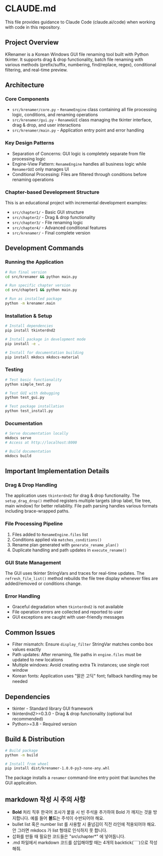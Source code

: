# CLAUDE.md

This file provides guidance to Claude Code (claude.ai/code) when working with code in this repository.

## Project Overview

KRenamer is a Korean Windows GUI file renaming tool built with Python tkinter. It supports drag & drop functionality, batch file renaming with various methods (prefix/suffix, numbering, find/replace, regex), conditional filtering, and real-time preview.

## Architecture

### Core Components

- `src/krenamer/core.py` - `RenameEngine` class containing all file processing logic, conditions, and renaming operations
- `src/krenamer/gui.py` - `RenameGUI` class managing the tkinter interface, drag & drop, and user interactions  
- `src/krenamer/main.py` - Application entry point and error handling

### Key Design Patterns

- Separation of Concerns: GUI logic is completely separate from file processing logic
- Engine-View Pattern: `RenameEngine` handles all business logic while `RenamerGUI` only manages UI
- Conditional Processing: Files are filtered through conditions before renaming operations

### Chapter-based Development Structure

This is an educational project with incremental development examples:
- `src/chapter1/` - Basic GUI structure
- `src/chapter2/` - Drag & drop functionality  
- `src/chapter3/` - File renaming logic
- `src/chapter4/` - Advanced conditional features
- `src/krenamer/` - Final complete version

## Development Commands

### Running the Application

```bash
# Run final version
cd src/krenamer && python main.py

# Run specific chapter version  
cd src/chapter1 && python main.py

# Run as installed package
python -m krenamer.main
```

### Installation & Setup

```bash
# Install dependencies
pip install tkinterdnd2

# Install package in development mode
pip install -e .

# Install for documentation building
pip install mkdocs mkdocs-material
```

### Testing

```bash
# Test basic functionality
python simple_test.py

# Test GUI with debugging
python test_gui.py

# Test package installation
python test_install.py
```

### Documentation

```bash
# Serve documentation locally
mkdocs serve
# Access at http://localhost:8000

# Build documentation
mkdocs build
```

## Important Implementation Details

### Drag & Drop Handling

The application uses `tkinterdnd2` for drag & drop functionality. The `setup_drag_drop()` method registers multiple targets (drop label, file tree, main window) for better reliability. File path parsing handles various formats including brace-wrapped paths.

### File Processing Pipeline

1. Files added to `RenameEngine.files` list
2. Conditions applied via `matches_conditions()` 
3. Rename plan generated with `generate_rename_plan()`
4. Duplicate handling and path updates in `execute_rename()`

### GUI State Management

The GUI uses tkinter StringVars and traces for real-time updates. The `refresh_file_list()` method rebuilds the file tree display whenever files are added/removed or conditions change.

### Error Handling

- Graceful degradation when `tkinterdnd2` is not available
- File operation errors are collected and reported to user
- GUI exceptions are caught with user-friendly messages

## Common Issues

- Filter mismatch: Ensure `display_filter` StringVar matches combo box values exactly
- Path updates: After renaming, file paths in `engine.files` must be updated to new locations
- Multiple windows: Avoid creating extra Tk instances; use single root window
- Korean fonts: Application uses "맑은 고딕" font; fallback handling may be needed

## Dependencies

- tkinter - Standard library GUI framework
- tkinterdnd2>=0.3.0 - Drag & drop functionality (optional but recommended)
- Python>=3.8 - Required version

## Build & Distribution

```bash
# Build package
python -m build

# Install from wheel
pip install dist/krenamer-1.0.0-py3-none-any.whl
```

The package installs a `renamer` command-line entry point that launches the GUI application.

## markdown 작성 시 주의 사항

- **Bold** 처리 직후 한국어 조사가 붙을 시 <!-- --> 빈 주석을 추가하여 Bold 가 깨지는 것을 방지합니다. 예를 들어 **볼드**<!-- -->는 주석이 수반되어야 해요.
- bullet list 혹은 number list 를 사용할 시 줄넘김이 직전 라인에 적용되어야 해요. 안 그러면 mkdocs 가 list 형태로 인식하지 못 합니다. 
- 삽화를 만들 때 필요한 코드들은 "src\chapter*" 에 넣어둡니다.
- .md 파일에서 markdown 코드를 삽입해야할 때는 4개의 backtick(````)으로 작성해줘. 